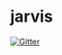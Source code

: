 # jarvis

[![Gitter](https://badges.gitter.im/kseo/jarvis.svg)](https://gitter.im/kseo/jarvis?utm_source=badge&utm_medium=badge&utm_campaign=pr-badge&utm_content=badge)